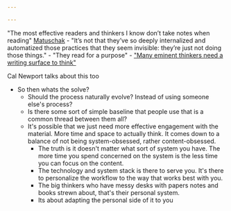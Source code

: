 ```yaml
---

---
```

"The most effective readers and thinkers I know don’t take notes when reading" [Matuschak](https://notes.andymatuschak.org/z6GNVv6RyFDewy11ZgXzce8agWxSLwJ6Ub5Rw)
	- "It’s not that they’ve so deeply internalized and automatized those practices that they seem invisible: they’re just not doing those things."
		- "They read for a purpose"
		- ["Many eminent thinkers need a writing surface to think"](https://notes.andymatuschak.org/z5WDNZizsbAzE1p2BLwr339fV4TCpzNvaztP2)

Cal Newport talks about this too
- So then whats the solve?
	- Should the process naturally evolve? Instead of using someone else's process?
	- Is there some sort of simple baseline that people use that is a common thread between them all?
	- It's possible that we just need more effective engagement with the material. More time and space to actually think. It comes down to a balance of not being system-obsessed, rather content-obsessed. 
		- The truth is it doesn't matter what sort of system you have. The more time you spend concerned on the system is the less time you can focus on the content.
		- The technology and system stack is there to serve you. It's there to personalize the workflow to the way that works best with you. 
		- The big thinkers who have messy desks with papers notes and books strewn about, that's their personal system. 
		- Its about adapting the personal side of it to you
